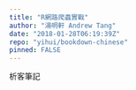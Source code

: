 ```yaml
---
title: "R網路爬蟲實戰"
author: "湯明軒 Andrew Tang"
date: "2018-01-28T06:19:39Z"
repo: "yihui/bookdown-chinese"
pinned: FALSE
---
```


析客筆記
